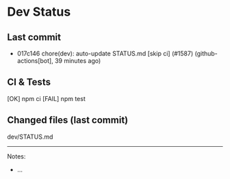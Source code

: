 # Dev Status

## Last commit
- 017c146 chore(dev): auto-update STATUS.md [skip ci] (#1587) (github-actions[bot], 39 minutes ago)
## CI & Tests
[OK] npm ci
[FAIL] npm test

## Changed files (last commit)
dev/STATUS.md

---
Notes:
- ...
